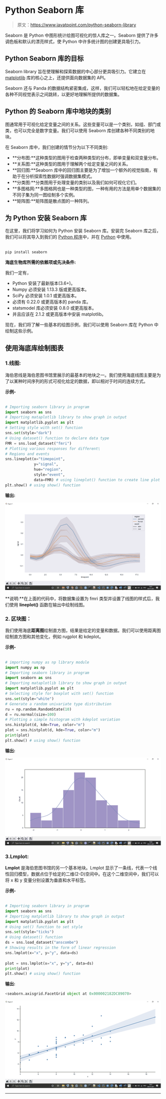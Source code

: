# Python Seaborn 库

> 原文：<https://www.javatpoint.com/python-seaborn-library>

Seaborn 是 Python 中图形统计绘图可视化的惊人库之一。Seaborn 提供了许多调色板和默认的漂亮样式，使 Python 中许多统计图的创建更具吸引力。

## Python Seaborn 库的目标

Seaborn library 旨在使理解和探索数据的中心部分更具吸引力。它建立在 [matplotlib](https://www.javatpoint.com/matplotlib) 库的核心之上，还提供面向数据集的 API。

Seaborn 还与 Panda 的数据结构紧密集成，这样，我们可以轻松地在给定变量的各种不同视觉表示之间跳转，以更好地理解所提供的数据集。

## Python 的 Seaborn 库中地块的类别

图通常用于可视化给定变量之间的关系。这些变量可以是一个类别，如组、部门或类，也可以完全是数字变量。我们可以使用 Seaborn 库创建各种不同类别的地块。

在 Seaborn 库中，我们创建的情节分为以下不同类别:

*   **分布图:**这种类型的图用于检查两种类型的分布，即单变量和双变量分布。
*   **关系图:**这种类型的图用于理解两个给定变量之间的关系。
*   **回归图:**Seaborn 库中的回归图主要是为了增加一个额外的视觉指南，有助于在分析探索性数据时强调数据集模式。
*   **分类图:**分类图用于处理变量的类别以及我们如何可视化它们。
*   **多图格网:**多图格网也是一种类型的图，一种有用的方法是用单个数据集的不同子集为同一图绘制多个实例。
*   **矩阵图:**矩阵图是散点图的一种阵列。

## 为 Python 安装 Seaborn 库

在这里，我们将学习如何为 Python 安装 Seaborn 库。安装完 Seaborn 库之后，我们可以将其导入到我们的 [Python 程序](https://www.javatpoint.com/python-programs)中，并在 [Python](https://www.javatpoint.com/python-tutorial) 中使用。

```py

pip install seaborn

```

**海底生物库所需的依赖项或先决条件:**

我们一定有，

*   Python 安装了最新版本(3.6+)。
*   Numpy 必须安装 1.13.3 版或更高版本。
*   SciPy 必须安装 1.0.1 或更高版本。
*   必须有 0.22.0 或更高版本的 panda 库。
*   statsmodel 库必须安装 0.8.0 或更高版本。
*   并且应该在 2.1.2 或更高版本中安装 matplotlib。

现在，我们将了解一些基本的绘图示例，我们可以使用 Seaborn 库在 Python 中绘制这些示例。

## 使用海底库绘制图表

### 1.线图:

海伯恩线是海伯恩图书馆里展示的最基本的地块之一。我们使用海底线图主要是为了以某种时间序列的形式可视化给定的数据，即以相对于时间的连续方式。

**示例-**

```py

# Importing seaborn library in program
import seaborn as sns
# Importing mataplotlib library to show graph in output
import matplotlib.pyplot as plt
# Setting style with set() function
sns.set(style="dark")
# Using dataset() function to declare data type
FMR = sns.load_dataset("fmri")
# Plotting various responses for different\
# Regions and events
sns.lineplot(x="timepoint",
             y="signal",
             hue="region",
             style="event",
             data=FMR) # using lineplot() function to create line plot
plt.show() # using show() function

```

**输出:**

![Python seaborn Library](img/d301dceb3deffbcdb7ef2696511c37a2.png)

**说明:**在上面的代码中，将数据集设置为 fmri 类型并设置了线图的样式后，我们使用 **lineplot()** 函数在输出中绘制线图。

### 2\. 区块图：

我们使用海底**距离图**绘制直方图，结果是给定的变量和数据。我们可以使用距离图绘制直方图和其他变化，例如 rugplot 和 kdeplot。

**示例-**

```py

# importing numpy as np library module
import numpy as np
# Importing seaborn library in program
import seaborn as sns
# Importing mataplotlib library to show graph in output
import matplotlib.pyplot as plt
# Selecting style for boxplot with set() function
sns.set(style="white")
# Generate a random univariate type distribution
ru = np.random.RandomState(10)
d = ru.normal(size=100)
# Plotting a simple histogram with kdeplot variation
sns.histplot(d, kde=True, color="m")
plot = sns.histplot(d, kde=True, color="m")
print(plot)
plt.show() # using show() function

```

**输出:**

![Python seaborn Library](img/0272b0ef6f817c776186db971050219f.png)

### 3.Lmplot:

**Lmplot** 是海伯恩图书馆的另一个基本地块。Lmplot 显示了一条线，代表一个线性回归模型，数据点位于给定的二维(2-D)空间中。在这个二维空间中，我们可以将 x 和 y 变量分别设置为垂直和水平标签。

**示例-**

```py

# Importing seaborn library in program
import seaborn as sns
# Importing matplotlib library to show graph in output
import matplotlib.pyplot as plt
# Using set() function to set style
sns.set(style="ticks")
# Using dataset() function
ds = sns.load_dataset("anscombe")
# Showing results in the form of linear regression
sns.lmplot(x="x", y="y", data=ds)

plot = sns.lmplot(x="x", y="y", data=ds)
print(plot)
plt.show() # using show() function

```

**输出:**

```py
<seaborn.axisgrid.FacetGrid object at 0x000002182DC89070>

```

![Python seaborn Library](img/2c28982f20956d97602b2cdd3c3f9a23.png)

* * *